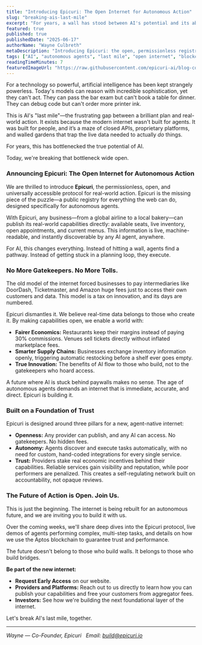 ```yaml
---
title: "Introducing Epicuri: The Open Internet for Autonomous Action"
slug: "breaking-ais-last-mile"
excerpt: "For years, a wall has stood between AI's potential and its ability to act. Today, we're tearing it down. Introducing Epicuri, the open protocol that finally breaks AI's last mile."
featured: true
published: true
publishedDate: "2025-06-17"
authorName: "Wayne Culbreth"
metaDescription: "Introducing Epicuri: the open, permissionless registry that breaks AI's last mile and lets autonomous agents execute real-world tasks without gatekeepers."
tags: ["AI", "autonomous agents", "last mile", "open internet", "blockchain", "launch"]
readingTimeMinutes: 7
featuredImageUrl: "https://raw.githubusercontent.com/epicuri-ai/blog-content/main/images/lastmile.png"
---
```


For a technology so powerful, artificial intelligence has been kept strangely powerless. Today's models can reason with incredible sophistication, yet they can't act. They can pass the bar exam but can't book a table for dinner. They can debug code but can't order more printer ink.

This is AI's "last mile"—the frustrating gap between a brilliant plan and real-world action. It exists because the modern internet wasn't built for agents. It was built for people, and it’s a maze of closed APIs, proprietary platforms, and walled gardens that trap the live data needed to actually *do* things.

For years, this has bottlenecked the true potential of AI.

Today, we're breaking that bottleneck wide open.

### Announcing Epicuri: The Open Internet for Autonomous Action

We are thrilled to introduce **Epicuri**, the permissionless, open, and universally accessible protocol for real-world action. Epicuri is the missing piece of the puzzle—a public registry for everything the web can do, designed specifically for autonomous agents.

With Epicuri, any business—from a global airline to a local bakery—can publish its real-world capabilities directly: available seats, live inventory, open appointments, and current menus. This information is live, machine-readable, and instantly discoverable by any AI agent, anywhere.

For AI, this changes everything. Instead of hitting a wall, agents find a pathway. Instead of getting stuck in a planning loop, they execute.

### No More Gatekeepers. No More Tolls.

The old model of the internet forced businesses to pay intermediaries like DoorDash, Ticketmaster, and Amazon huge fees just to access their own customers and data. This model is a tax on innovation, and its days are numbered.

Epicuri dismantles it. We believe real-time data belongs to those who create it. By making capabilities open, we enable a world with:

* **Fairer Economics:** Restaurants keep their margins instead of paying 30% commissions. Venues sell tickets directly without inflated marketplace fees.
* **Smarter Supply Chains:** Businesses exchange inventory information openly, triggering automatic restocking before a shelf ever goes empty.
* **True Innovation:** The benefits of AI flow to those who build, not to the gatekeepers who hoard access.

A future where AI is stuck behind paywalls makes no sense. The age of autonomous agents demands an internet that is immediate, accurate, and direct. Epicuri is building it.

### Built on a Foundation of Trust

Epicuri is designed around three pillars for a new, agent-native internet:

* **Openness:** Any provider can publish, and any AI can access. No gatekeepers. No hidden fees.
* **Autonomy:** Agents discover and execute tasks automatically, with no need for custom, hand-coded integrations for every single service.
* **Trust:** Providers stake real economic incentives behind their capabilities. Reliable services gain visibility and reputation, while poor performers are penalized. This creates a self-regulating network built on accountability, not opaque reviews.

### The Future of Action is Open. Join Us.

This is just the beginning. The internet is being rebuilt for an autonomous future, and we are inviting you to build it with us.

Over the coming weeks, we'll share deep dives into the Epicuri protocol, live demos of agents performing complex, multi-step tasks, and details on how we use the Aptos blockchain to guarantee trust and performance.

The future doesn't belong to those who build walls. It belongs to those who build bridges.

**Be part of the new internet:**

* **Request Early Access** on our website.
* **Providers and Platforms:** Reach out to us directly to learn how you can publish your capabilities and free your customers from aggregator fees.
* **Investors:** See how we're building the next foundational layer of the internet.

Let's break AI's last mile, together.

---

_Wayne — Co-Founder, Epicuri_  
_Email: [build@epicuri.io](mailto:build@epicuri.io)_
